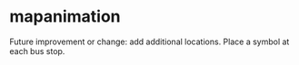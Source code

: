 # mapanimation
Future improvement or change: add additional locations.
Place a symbol at each bus stop.
